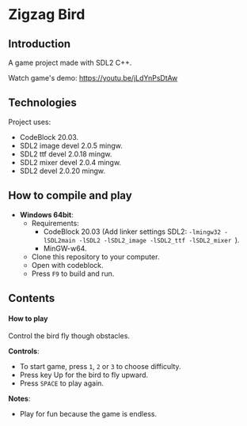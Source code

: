 # Zigzag Bird

## Introduction

A game project made with SDL2 C++.

Watch game's demo: https://youtu.be/jLdYnPsDtAw

## Technologies

Project uses:

- CodeBlock 20.03.
- SDL2 image devel 2.0.5 mingw.
- SDL2 ttf devel 2.0.18 mingw.
- SDL2 mixer devel 2.0.4 mingw.
- SDL2 devel 2.0.20 mingw.

## How to compile and play

- **Windows 64bit**: 
    - Requirements:
        - CodeBlock 20.03 (Add linker settings SDL2: `-lmingw32 -lSDL2main -lSDL2 -lSDL2_image -lSDL2_ttf -lSDL2_mixer
`).
        - MinGW-w64.
    - Clone this repository to your computer.
    - Open with codeblock.
    - Press `F9` to build and run.



## Contents

#### How to play

Control the bird fly though obstacles.

**Controls**:

- To start game,  press `1`, `2` or `3` to choose difficulty.
- Press key Up for the bird to fly upward.
- Press `SPACE` to play again.

**Notes**:

- Play for fun because the game is endless.



